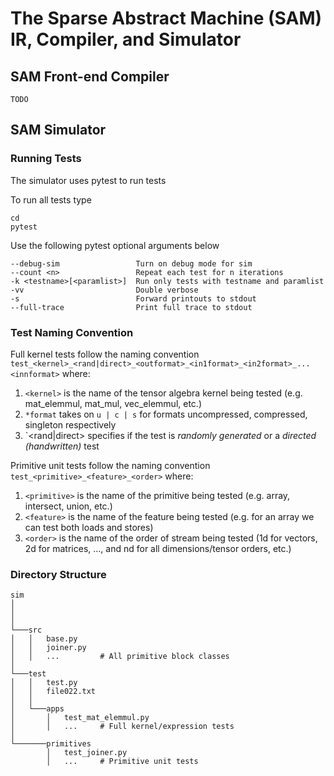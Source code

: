 # The Sparse Abstract Machine (SAM) IR, Compiler, and Simulator 

## SAM Front-end Compiler
```
TODO
```

## SAM Simulator

### Running Tests
The simulator uses pytest to run tests

To run all tests type 
```
cd 
pytest
```

Use the following pytest optional arguments below
```
--debug-sim                 Turn on debug mode for sim
--count <n>                 Repeat each test for n iterations 
-k <testname>[<paramlist>]  Run only tests with testname and paramlist
-vv                         Double verbose
-s                          Forward printouts to stdout
--full-trace                Print full trace to stdout
```


### Test Naming Convention
Full kernel tests follow the naming convention `test_<kernel>_<rand|direct>_<outformat>_<in1format>_<in2format>_...<innformat>` where: 
1. `<kernel>` is the name of the tensor algebra kernel being tested (e.g. mat_elemmul, mat_mul, vec_elemmul, etc.)
2. `*format` takes on `u | c | s` for formats uncompressed, compressed, singleton respectively
3. `<rand|direct> specifies if the test is _randomly generated_ or a _directed (handwritten)_ test

Primitive unit tests follow the naming convention `test_<primitive>_<feature>_<order>` where:
1. `<primitive>` is the name of the primitive being tested (e.g. array, intersect, union, etc.)
2. `<feature>` is the name of the feature being tested (e.g. for an array we can test both loads and stores)
3. `<order>` is the name of the order of stream being tested (1d for vectors,
2d for matrices, ..., and nd for all dimensions/tensor orders, etc.)
 

### Directory Structure
```
sim
│   
│       
│
└───src
│   │   base.py
│   │   joiner.py
│   │   ...         # All primitive block classes
│   
└───test
│   │   test.py
│   │   file022.txt
│   │
│   └───apps
│       │   test_mat_elemmul.py
│       │   ...     # Full kernel/expression tests
│
└───────primitives
        │   test_joiner.py
        │   ...     # Primitive unit tests
   
```
